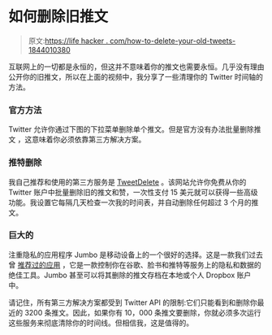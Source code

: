 # 如何删除旧推文

> 原文:[https://life hacker . com/how-to-delete-your-old-tweets-1844010380](https://lifehacker.com/how-to-delete-your-old-tweets-1844010380)

互联网上的一切都是永恒的，但这并不意味着你的推文也需要永恒。几乎没有理由公开你的旧推文，所以在上面的视频中，我分享了一些清理你的 Twitter 时间轴的方法。

### 官方方法

Twitter 允许你通过下图的下拉菜单删除单个推文。但是官方没有办法批量删除推文 ，这意味着你必须依靠第三方解决方案。

### 推特删除

我自己推荐和使用的第三方服务是 [TweetDelete](https://tweetdelete.net/) 。该网站允许你免费从你的 Twitter 账户中批量删除旧的推文和赞，一次性支付 15 美元就可以获得一些高级功能。我设置它每隔几天检查一次我的时间表，并自动删除任何超过 3 个月的推文。

### 巨大的

注重隐私的应用程序 Jumbo 是移动设备上的一个很好的选择。这是一款我们过去曾 [推荐过的应用](https://lifehacker.com/delete-old-tweets-and-protect-your-online-data-with-jum-1834240043) ，它是一款控制你在谷歌、脸书和推特等服务上的隐私和数据的绝佳工具。Jumbo 甚至可以将其删除的推文存档在本地或个人 Dropbox 账户中。

请记住，所有第三方解决方案都受到 Twitter API 的限制:它们只能看到和删除你最近的 3200 条推文。因此，如果你有 10，000 条推文要删除，你就必须多次运行这些服务来彻底清除你的时间线。但相信我，这是值得的。